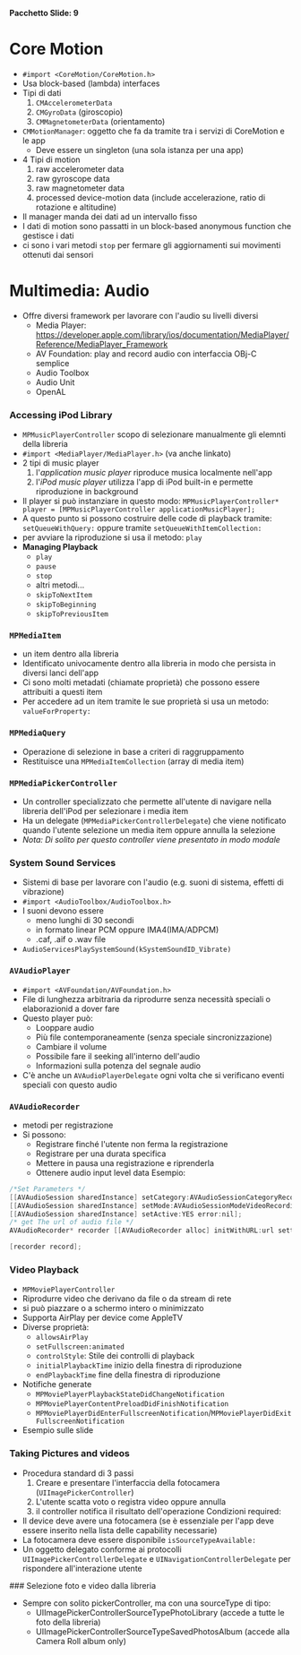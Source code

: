 **Pacchetto Slide: 9**

# Core Motion
- `#import <CoreMotion/CoreMotion.h>`
- Usa block-based (lambda) interfaces
- Tipi di dati
  1. `CMAccelerometerData`
  2. `CMGyroData` (giroscopio)
  3. `CMMagnetometerData` (orientamento)
- `CMMotionManager`: oggetto che fa da tramite tra i servizi di CoreMotion e le app
  - Deve essere un singleton (una sola istanza per una app)
- 4 Tipi di motion
  1. raw accelerometer data
  2. raw gyroscope data
  3. raw magnetometer data
  4. processed device-motion data (include accelerazione, ratio di rotazione e altitudine)
- Il manager manda dei dati ad un intervallo fisso
- I dati di motion sono passatti in un block-based anonymous function che gestisce i dati
- ci sono i vari metodi `stop` per fermare gli aggiornamenti sui movimenti ottenuti dai sensori

# Multimedia: Audio
- Offre diversi framework per lavorare con l'audio su livelli diversi
  - Media Player: https://developer.apple.com/library/ios/documentation/MediaPlayer/Reference/MediaPlayer_Framework
  - AV Foundation: play and record audio con interfaccia OBj-C semplice
  - Audio Toolbox
  - Audio Unit
  - OpenAL

### Accessing iPod Library
- `MPMusicPlayerController` scopo di selezionare manualmente gli elemnti della libreria
- `#import <MediaPlayer/MediaPlayer.h>` (va anche linkato)
- 2 tipi di music player
  1. l'_application music player_ riproduce musica localmente nell'app
  2. l'_iPod music player_ utilizza l'app di iPod built-in e permette riproduzione in background
- Il player si può instanziare in questo modo: `MPMusicPlayerController* player = [MPMusicPlayerController applicationMusicPlayer];`
- A questo punto si possono costruire delle code di playback tramite: `setQueueWithQuery:` oppure tramite `setQueueWithItemCollection:`
- per avviare la riproduzione si usa il metodo: `play`
- **Managing Playback**
  - `play`
  - `pause`
  - `stop`
  - altri metodi...
  - `skipToNextItem`
  - `skipToBeginning`
  - `skipToPreviousItem`

### `MPMediaItem`
- un item dentro alla libreria 
- Identificato univocamente dentro alla libreria in modo che persista in diversi lanci dell'app
- Ci sono molti metadati (chiamate proprietà) che possono essere attribuiti a questi item
- Per accedere ad un item tramite le sue proprietà si usa un metodo: `valueForProperty:`

### `MPMediaQuery`
- Operazione di selezione in base a criteri di raggruppamento
- Restituisce una `MPMediaItemCollection` (array di media item)

### `MPMediaPickerController`
- Un controller specializzato che permette all'utente di navigare nella libreria dell'iPod per selezionare i media item
- Ha un delegate (`MPMediaPickerControllerDelegate`) che viene notificato quando l'utente selezione un media item oppure annulla la selezione
- _Nota: Di solito per questo controller viene presentato in modo modale_

### System Sound Services
- Sistemi di base per lavorare con l'audio (e.g. suoni di sistema, effetti di vibrazione)
- `#import <AudioToolbox/AudioToolbox.h>`
- I suoni devono essere
  - meno lunghi di 30 secondi
  - in formato linear PCM oppure IMA4(IMA/ADPCM)
  - .caf, .aif o .wav file
- `AudioServicesPlaySystemSound(kSystemSoundID_Vibrate)`

### `AVAudioPlayer`
- `#import <AVFoundation/AVFoundation.h>`
- File di lunghezza arbitraria da riprodurre senza necessità speciali o elaborazionid a dover fare
- Questo player può:
  - Looppare audio
  - Più file contemporaneamente (senza speciale sincronizzazione)
  - Cambiare il volume
  - Possibile fare il seeking all'interno dell'audio
  - Informazioni sulla potenza del segnale audio
- C'è anche un `AVAudioPlayerDelegate` ogni volta che si verificano eventi speciali con questo audio
  
### `AVAudioRecorder`
- metodi per registrazione
- Si possono:
  - Registrare finché l'utente non ferma la registrazione
  - Registrare per una durata specifica
  - Mettere in pausa una registrazione e riprenderla
  - Ottenere audio input level data
Esempio:
```objective-c
/*Set Parameters */
[[AVAudioSession sharedInstance] setCategory:AVAudioSessionCategoryRecord error:nil];
[[AVAudioSession sharedInstance] setMode:AVAudioSessionModeVideoRecording error:nil];
[[AVAudioSession sharedInstance] setActive:YES error:nil];
/* get The url of audio file */
AVAudioRecorder* recorder [[AVAudioRecorder alloc] initWithURL:url settings:settings error:nil];

[recorder record];
```

### Video Playback
- `MPMoviePlayerController`
- Riprodurre video che derivano da file o da stream di rete
- si può piazzare o a schermo intero o minimizzato
- Supporta AirPlay per device come AppleTV
- Diverse proprietà:
  - `allowsAirPlay`
  - `setFullscreen:animated`
  - `controlStyle`: Stile dei controlli di playback
  - `initialPlaybackTime` inizio della finestra di riproduzione
  - `endPlaybackTime` fine della finestra di riproduzione
- Notifiche generate
  - `MPMoviePlayerPlaybackStateDidChangeNotification`
  - `MPMoviePlayerContentPreloadDidFinishNotification`
  - `MPMoviePlayerDidEnterFullscreenNotification`/`MPMoviePlayerDidExitFullscreenNotification`
- Esempio sulle slide

### Taking Pictures and videos
- Procedura standard di 3 passi
  1. Creare e presentare l'interfaccia della fotocamera (`UIImagePickerController`)
  2. L'utente scatta voto o registra video oppure annulla
  3. il controller notifica il risultato dell'operazione
Condizioni required:
- Il device deve avere una fotocamera (se è essenziale per l'app deve essere inserito nella lista delle capability necessarie)
- La fotocamera deve essere disponibile `isSourceTypeAvailable:`
- Un oggetto delegato conforme ai protocolli `UIImagePickerControllerDelegate` e `UINavigationControllerDelegate` per rispondere all'interazione utente

### Selezione foto e video dalla libreria
- Sempre con solito pickerController, ma con una sourceType di tipo:
  - UIImagePickerControllerSourceTypePhotoLibrary (accede a tutte le foto della libreria)
  - UIImagePickerControllerSourceTypeSavedPhotosAlbum (accede alla Camera Roll album only)